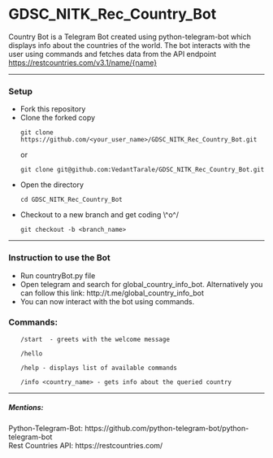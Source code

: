 # GDSC_NITK_Rec_Country_Bot
Country Bot is a Telegram Bot created using python-telegram-bot which displays info about the countries of the world. 
The bot interacts with the user using commands and fetches data from the API endpoint https://restcountries.com/v3.1/name/{name}

<hr>
<h3><strong>Setup</strong></h3>
<ul>
<li>Fork this repository</li>
<li>
Clone the forked copy
</li>

```
git clone https://github.com/<your_user_name>/GDSC_NITK_Rec_Country_Bot.git
```

or

```
git clone git@github.com:VedantTarale/GDSC_NITK_Rec_Country_Bot.git
```

<li>Open the directory</li>

```
cd GDSC_NITK_Rec_Country_Bot
```

<li>Checkout to a new branch and get coding \^o^/</li>

```
git checkout -b <branch_name>
```

</ul>

<hr>
<h3><strong>Instruction to use the Bot</strong></h3>
<ul>
<li>Run countryBot.py file</li>
<li>Open telegram and search for global_country_info_bot. Alternatively you can follow this link: http://t.me/global_country_info_bot</li>
<li>You can now interact with the bot using commands.</li>
</ul>

<h3><strong>Commands:</strong></h3>
<ul>

```
/start  - greets with the welcome message
```

```
/hello 
```

```
/help - displays list of available commands 
```
  
```
/info <country_name> - gets info about the queried country
```
  
</ul>
<hr>
<h5>Mentions:</h5>
Python-Telegram-Bot: https://github.com/python-telegram-bot/python-telegram-bot
<br>
Rest Countries API: https://restcountries.com/
